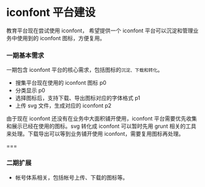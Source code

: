 # iconfont 平台建设
教育平台现在尝试使用 iconfont， 希望提供一个 iconfont 平台可以沉淀和管理业务中使用到的 iconfont 图标，方便复用。

### 一期基本需求
一期包含 iconfont 平台的核心需求，包括图标的`沉淀、下载和转化`。

+ 搜集平台现在使用的 iconfont 图标  p0
+ 分类显示  p0
+ 选择图标后，支持下载、导出图标对应的字体格式  p1
+ 上传 svg 文件，生成对应的 iconfont p2

由于现在 iconfont 还没有在业务中大面积铺开使用，iconfont 平台需要优先收集和展示已经在使用的图标。svg 转化成 iconfont 可以暂时先用 grunt 相关的工具来处理。下载导出可以等到业务铺开使用 iconfont，需要复用图标再处理。

=== 
### 二期扩展
+ 帐号体系相关，包括帐号上传、下载的图标等。
